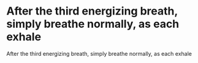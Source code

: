 # After the third energizing breath, simply breathe normally, as each exhale

After the third energizing breath, simply breathe normally, as each exhale